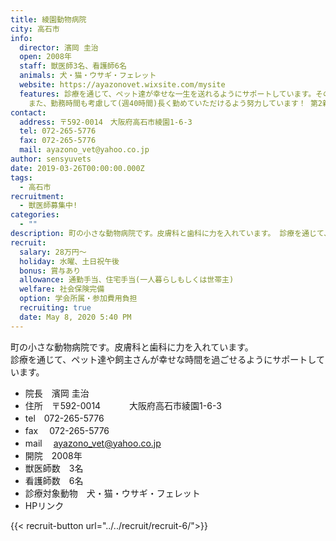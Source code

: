 ```yaml
---
title: 綾園動物病院
city: 高石市
info:
  director: 濱岡 圭治
  open: 2008年
  staff: 獣医師3名、看護師6名
  animals: 犬・猫・ウサギ・フェレット
  website: https://ayazonovet.wixsite.com/mysite
  features: 診療を通じて、ペット達が幸せな一生を送れるようにサポートしています。そのため飼い主さんとのコミュニケーションの取り方も指導します。
    また、勤務時間も考慮して(週40時間)長く勤めていただけるよう努力しています！ 第2新卒の方（初めの病院を早期に退職してしまった方）も歓迎します。
contact:
  address: 〒592-0014　大阪府高石市綾園1-6-3
  tel: 072-265-5776
  fax: 072-265-5776
  mail: ayazono_vet@yahoo.co.jp
author: sensyuvets
date: 2019-03-26T00:00:00.000Z
tags:
  - 高石市
recruitment:
  - 獣医師募集中!
categories:
  - ""
description: 町の小さな動物病院です。皮膚科と歯科に力を入れています。 診療を通じて、ペット達や飼主さんが幸せな時間を過ごせるようにサポートしています。
recruit:
  salary: 28万円～
  holiday: 水曜、土日祝午後
  bonus: 賞与あり
  allowance: 通勤手当、住宅⼿当(一人暮らしもしくは世帯主)
  welfare: 社会保険完備
  option: 学会所属・参加費用負担
  recruiting: true
  date: May 8, 2020 5:40 PM
---
```


町の小さな動物病院です。皮膚科と歯科に力を入れています。  
診療を通じて、ペット達や飼主さんが幸せな時間を過ごせるようにサポートしています。

- 院長　濱岡 圭治
- 住所　〒592-0014
　　　大阪府高石市綾園1-6-3
- tel　072-265-5776
- fax　 072-265-5776
- mail 　ayazono_vet@yahoo.co.jp
- 開院　2008年
- 獣医師数　3名
- 看護師数　6名
- 診療対象動物　犬・猫・ウサギ・フェレット
- HPリンク

{{< recruit-button url="../../recruit/recruit-6/">}}